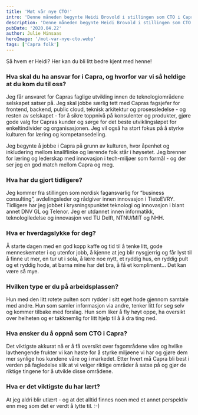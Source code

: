 ```yaml
---
title: 'Møt vår nye CTO!'
intro: 'Denne måneden begynte Heidi Brovold i stillingen som CTO i Capra, noe vi er så glade for! Som vår daglige leder, Aslak Ege, sier: "Heidis imponerende track-record og brennende engasjement for innovasjon, ledelse og læring var perfekt for oss og vårt mål om å bygge Norges beste kompetansemiljø på våre faglige satsningsområder. I tillegg tilfører hun oss sterk kompetanse på ledelse.”'
description: 'Denne måneden begynte Heidi Brovold i stillingen som CTO i Capra, noe vi er så glade for! Som vår daglige leder, Aslak Ege, sier: &quot;Heidis imponerende track-record og brennende engasjement for innovasjon, ledelse og læring var perfekt for oss og vårt mål om å bygge Norges beste kompetansemiljø på våre faglige satsningsområder. I tillegg tilfører hun oss sterk kompetanse på ledelse.”'
pubDate: '2020.04.22'
author: Julie Minsaas
heroImage: '/mot-var-nye-cto.webp'
tags: ['Capra folk']
---
```


Så hvem er Heidi? Her kan du bli litt bedre kjent med henne!

### Hva skal du ha ansvar for i Capra, og hvorfor var vi så heldige at du kom du til oss?

Jeg får ansvaret for Capras faglige utvikling innen de teknologiområdene selskapet satser på. Jeg skal jobbe særlig tett med Capras fagsjefer for frontend, backend, public cloud, teknisk arkitektur og prosessledelse - og resten av selskapet - for å sikre toppnivå på konsulenter og produkter, gjøre gode valg for Capras kunder og sørge for det beste utviklingsløpet for enkeltindivider og organisasjonen. Jeg vil også ha stort fokus på å styrke kulturen for læring og kompetansedeling.

Jeg begynte å jobbe i Capra på grunn av kulturen, hvor åpenhet og inkludering mellom knallflinke og lærende folk står i høysetet. Jeg brenner for læring og lederskap med innovasjon i tech-miljøer som formål - og der ser jeg en god match mellom Capra og meg.

### Hva har du gjort tidligere?

Jeg kommer fra stillingen som nordisk fagansvarlig for “business consulting”, avdelingsleder og rådgiver innen innovasjon i TietoEVRY. Tidligere har jeg jobbet i krysningspunktet teknologi og innovasjon i blant annet DNV GL og Telenor. Jeg er utdannet innen informatikk, teknologiledelse og innovasjon ved TU Delft, NTNU/MIT og NHH.

### Hva er hverdagslykke for deg?

Å starte dagen med en god kopp kaffe og tid til å tenke litt, gode menneskemøter i og utenfor jobb, å kjenne at jeg blir nysgjerrig og får lyst til å finne ut mer, en tur ut i sola, å lære noe nytt, et ryddig hus, en ryddig pult og et ryddig hode, at barna mine har det bra, å få et kompliment… Det kan være så mye.

### Hvilken type er du på arbeidsplassen?

Hun med den litt rotete pulten som rydder i sitt eget hode gjennom samtale med andre. Hun som samler informasjon via andre, tenker litt for seg selv og kommer tilbake med forslag. Hun som liker å fly høyt oppe, ha oversikt over helheten og er takknemlig for litt hjelp til å å dra ting ned.

### Hva ønsker du å oppnå som CTO i Capra?

Det viktigste akkurat nå er å få oversikt over fagområdene våre og hvilke lavthengende frukter vi kan høste for å styrke miljøene vi har og gjøre dem mer synlige hos kundene våre og i markedet. Etter hvert må Capra bli best i verden på fagledelse slik at vi velger riktige områder å satse på og gjør de riktige tingene for å utvikle disse områdene.

### Hva er det viktigste du har lært?

At jeg aldri blir utlært - og at det alltid finnes noen med et annet perspektiv enn meg som det er verdt å lytte til. :-)